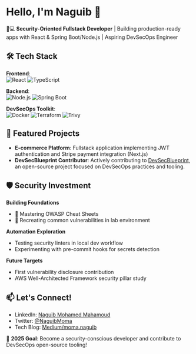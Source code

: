 # Hello, I'm Naguib 👋  

👨💻 **Security-Oriented Fullstack Developer** | Building production-ready apps with React & Spring Boot/Node.js | Aspiring DevSecOps Engineer


## 🛠️ Tech Stack  
**Frontend**:  
![React](https://img.shields.io/badge/React-%2320232a.svg?logo=react&logoColor=%2361DAFB)
![TypeScript](https://img.shields.io/badge/TypeScript-%23007ACC.svg?logo=typescript&logoColor=white)

**Backend**:  
![Node.js](https://img.shields.io/badge/Node.js-43853D?logo=node.js&logoColor=white)
![Spring Boot](https://img.shields.io/badge/Spring_Boot-%236DB33F.svg?logo=spring&logoColor=white)

**DevSecOps Toolkit**:  
![Docker](https://img.shields.io/badge/Docker-%230db7ed.svg?logo=docker&logoColor=white)
![Terraform](https://img.shields.io/badge/Terraform-%235835CC.svg?logo=terraform&logoColor=white)
![Trivy](https://img.shields.io/badge/Trivy-%23FF6C37.svg?logo=aquasecurity&logoColor=white)

## 🌟 Featured Projects  
- **E-commerce Platform**: Fullstack application implementing JWT authentication and Stripe payment integration (Next.js)
- **DevSecBlueprint Contributor**: Actively contributing to [DevSecBlueprint](https://github.com/devsecblueprint/devsecblueprint), an open-source project focused on DevSecOps practices and tooling.

## 🛡️ Security Investment  
**Building Foundations**  
- 📖 Mastering OWASP Cheat Sheets  
- 🧪 Recreating common vulnerabilities in lab environment  

**Automation Exploration**  
- Testing security linters in local dev workflow  
- Experimenting with pre-commit hooks for secrets detection  

**Future Targets**  
- First vulnerability disclosure contribution  
- AWS Well-Architected Framework security pillar study

## 📫 Let's Connect!  
- LinkedIn: [Naguib Mohamed Mahamoud](https://www.linkedin.com/in/naguib-mohamed-mahamoud-3baa96177/)  
- Twitter: [@NaguibMoma](https://x.com/NaguibMoma)  
- Tech Blog: [Medium/moma.naguib](https://medium.com/@moma.naguib)  

🎯 **2025 Goal**: Become a security-conscious developer and contribute to DevSecOps open-source tooling!
